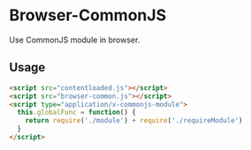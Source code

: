 # Browser-CommonJS

Use CommonJS module in browser.

## Usage

```html
<script src="contentloaded.js"></script>
<script src="browser-common.js"></script>
<script type="application/x-commonjs-module">
  this.globalFunc = function() {
    return require('./module') + require('./requireModule')
  }
</script>
```
